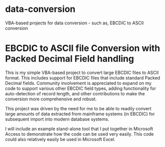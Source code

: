 # data-conversion
VBA-based projects for data conversion - such as, EBCDIC to ASCII conversion


# EBCDIC to ASCII file Conversion with Packed Decimal Field handling

This is my simple VBA-based project to convert large EBCDIC files to ASCII format. This includes support for EBCDIC files that include standard Packed Decimal fields. Community involvement is appreciated to expand on my code to support various other EBCDIC field types, adding functionality for auto-detection of record length, and other contributions to make the conversion more comprehensive and robust.

This project was driven by the need for me to be able to readily convert large amounts of data extracted from mainframe systems (in EBCDIC) for subsequent import into modern database systems.

I will include an example stand-alone tool that I put together in Microsoft Access to demonstrate how the code can be used very easily. This code could also relatively easily be used in Microsoft Excel.
